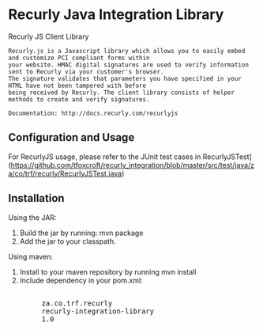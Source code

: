 Recurly Java Integration Library
================================

Recurly JS Client Library

    Recurly.js is a Javascript library which allows you to easily embed and customize PCI compliant forms within
    your website. HMAC digital signatures are used to verify information sent to Recurly via your customer's browser.
    The signature validates that parameters you have specified in your HTML have not been tampered with before
    being received by Recurly. The client library consists of helper methods to create and verify signatures.

    Documentation: http://docs.recurly.com/recurlyjs


Configuration and Usage
-----------------------

For RecurlyJS usage, please refer to the JUnit test cases in RecurlyJSTest]
(https://github.com/tfoxcroft/recurly_integration/blob/master/src/test/java/za/co/trf/recurly/RecurlyJSTest.java)


Installation
------------

Using the JAR:

1. Build the jar by running: mvn package
2. Add the jar to your classpath.

Using maven:

1. Install to your maven repository by running mvn install
2. Include dependency in your pom.xml:
<pre>
    <dependency>
        <groupId>za.co.trf.recurly</groupId>
        <artifactId>recurly-integration-library</artifactId>
        <version>1.0</version>
    </dependency>
</pre>